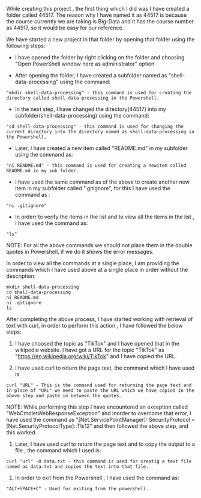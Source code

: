 While creating this project , the first thing which I did was I have created a folder called 44517. The reason why I have named it as 44517 is because the course currently we are taking is Big-Data and it has the course number as 44517, so it would be easy for our reference.

We have started a new project in that folder by opening that folder using the following steps:

- I have opened the folder by right clicking on the folder and choosing "Open PowerShell window here as administrator" option.

- After opening the folder, I have created a subfolder named as "shell-data-processing" using the command:
```
"mkdir shell-data-processing" - this command is used for creating the directory called shell-data-processing in the Powershell.
```
- In the next step, I have changed the directory(44517) into my subfolder(shell-data-processing) using the command:
```
"cd shell-data-processing" - this command is used for changing the current directory into the directory named as shell-data-processing in the Powershell.
```

- Later, I have created a new item called "README.md" in my subfolder using the command as:
```
"ni README.md" - this command is used for creating a newitem called README.md in my sub folder.
```

- I have used the same command as of the above to create another new item in my subfolder called ".gitignore", for this I have used the command as :
```
"ni .gitignore"
```

- In orderr to verify the items in the list and to view all the items in the list , I have used the command as:
```
"ls"
```

NOTE: For all the above commands we should not place them in the double quotes in Powershell, if we do it shows the error messages.

In order to view all the commands at a single place, I am providing the commands which I have used above at a single place in order without the description:
     
```
mkdir shell-data-processing
cd shell-data-processing
ni README.md
ni .gitignore
ls 
```
    
After completing the above process, I have started working with retrieval of text with curl, in order to perform this action , I have followed the below steps:

1. I have choosed the topic as "TikTok" and I have opened that in the wikipedia website. I have got a URL for the topic "TikTok" as "https://en.wikipedia.org/wiki/TikTok" and I have copied the URL.

1. I have used curl to return the page text, the command which I have used is 
```
curl "URL" - This is the command used for returning the page text and in place of "URL" we need to paste the URL which we have copied in the above step and paste in between the quotes.
```

NOTE: While performing this step I have encountered an exception called "WebCmdletWebResponseException" and inorder to overcome that error, I have used the command as "[Net.ServicePointManager]::SecurityProtocol = [Net.SecurityProtocolType]::Tls12" and then followed the above step, and this worked.

1. Later, I have used curl to return the page text and to copy the output to a file , the command which I used is:
```
curl "url" -O data.txt - this command is used for creatig a text file named as data.txt and copies the text into that file.
```

1. In order to exit from the Powershell , I have used the command as:
```
"ALT+SPACE+C" - Used for exiting from the powershell.
```
